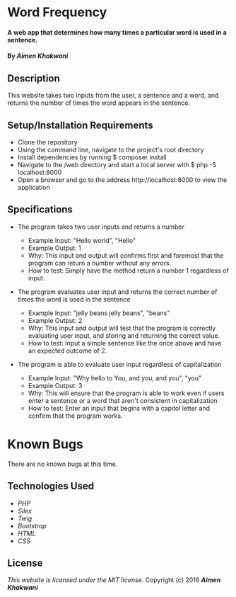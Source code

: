 # Word Frequency

#### A web app that determines how many times a particular word is used in a sentence.

#### By _**Aimen Khakwani**_

## Description

This website takes two inputs from the user, a sentence and a word, and returns the number of times the word appears in the sentence.

## Setup/Installation Requirements

* Clone the repository
* Using the command line, navigate to the project's root directory
* Install dependencies by running $ composer install
* Navigate to the /web directory and start a local server with $ php -S localhost:8000
* Open a browser and go to the address http://localhost:8000 to view the application

## Specifications

* The program takes two user inputs and returns a number
    * Example Input: "Hello world", "Hello"
    * Example Output: 1
    * Why: This input and output will confirms first and foremost that the program can return a number without any errors.
    * How to test: Simply have the method return a number 1 regardless of input.

* The program evaluates user input and returns the correct number of times the word is used in the sentence
    * Example Input: "jelly beans jelly beans", "beans"
    * Example Output: 2
    * Why: This input and output will test that the program is correctly evaluating user input, and storing and returning the correct value.
    * How to test: Input a simple sentence like the once above and have an expected outcome of 2.

* The program is able to evaluate user input regardless of capitalization
    * Example Input: "Why hello to You, and you, and you", "you"
    * Example Output: 3
    * Why: This will ensure that the program is able to work even if users enter a sentence or a word that aren't consistent in capitalization
    * How to test: Enter an input that begins with a capitol letter and confirm that the program works.

# Known Bugs

There are no known bugs at this time.

## Technologies Used

* _PHP_
* _Silex_
* _Twig_
* _Bootstrap_
* _HTML_
* _CSS_

## License

*This website is licensed under the MIT license.*
Copyright (c) 2016  **_Aimen Khakwani_**
